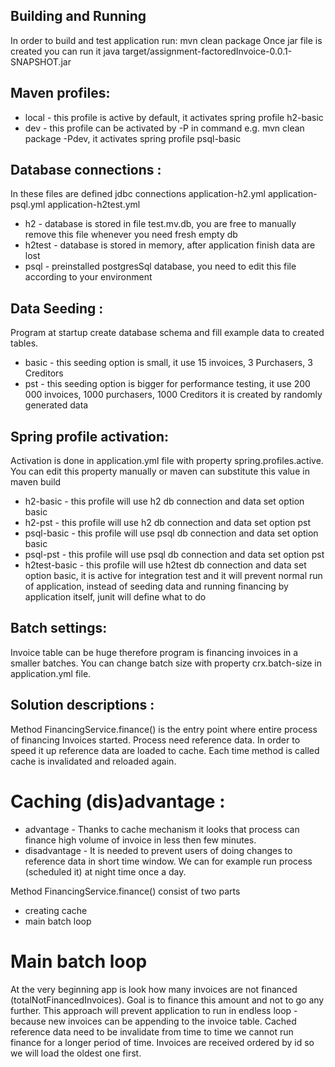 ## Building and Running

In order to build and test application run:
mvn clean package
Once jar file is created you can run it
java target/assignment-factoredInvoice-0.0.1-SNAPSHOT.jar

## Maven profiles:
* local - this profile is active by default, it activates spring profile h2-basic
* dev - this profile can be activated by -P in command e.g. mvn clean package -Pdev, it activates spring profile psql-basic

## Database connections :
In these files are defined jdbc connections application-h2.yml application-psql.yml application-h2test.yml
* h2 - database is stored in file test.mv.db, you are free to manually remove this file whenever you need fresh empty db
* h2test - database is stored in memory, after application finish data are lost
* psql - preinstalled postgresSql database, you need to edit this file according to your environment

## Data Seeding :
Program at startup create database schema and fill example data to created tables.
* basic - this seeding option is small, it use 15 invoices, 3 Purchasers, 3 Creditors
* pst - this seeding option is bigger for performance testing, it use 200 000 invoices, 1000 purchasers, 1000 Creditors
        it is created by randomly generated data

## Spring profile activation:
Activation is done in application.yml file with property spring.profiles.active. You can edit this property manually or maven can substitute this value in maven build
* h2-basic - this profile will use h2 db connection and data set option basic
* h2-pst - this profile will use h2 db connection and data set option pst
* psql-basic - this profile will use psql db connection and data set option basic
* psql-pst - this profile will use psql db connection and data set option pst
* h2test-basic - this profile will use h2test db connection and data set option basic,
                 it is active for integration test and it will prevent normal run of application,
                 instead of seeding data and running financing by application itself, junit will define what to do

## Batch settings:
Invoice table can be huge therefore program is financing invoices in a smaller batches.
You can change batch size with property crx.batch-size in application.yml file.

## Solution descriptions :
Method FinancingService.finance() is the entry point where entire process of financing Invoices started.
Process need reference data. In order to speed it up reference data are loaded to cache. Each time method is called cache is invalidated and reloaded again.
# Caching (dis)advantage :
* advantage - Thanks to cache mechanism it looks that process can finance high volume of invoice in less then few minutes.
* disadvantage - It is needed to prevent users of doing changes to reference data in short time window.
                 We can for example run process (scheduled it) at night time once a day.

Method FinancingService.finance() consist of two parts
* creating cache
* main batch loop

# Main batch loop
At the very beginning app is look how many invoices are not financed (totalNotFinancedInvoices). Goal is to finance this amount and not to go any further.
This approach will prevent application to run in endless loop - because new invoices can be appending to the invoice table.
Cached reference data need to be invalidate from time to time we cannot run finance for a longer period of time.
Invoices are received ordered by id so we will load the oldest one first.




